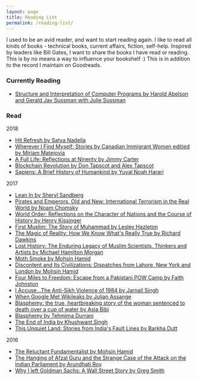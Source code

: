 ```yaml
---
layout: page
title: Reading List
permalink: /reading-list/
---
```


I used to be an avid reader, and want to start reading again. I like to read all kinds of books - technical books, current affairs, fiction, self-help. Inspired by leaders like Bill Gates, I want to share the books I have read or reading. This is by no means a way to influence your bookshelf :) This is in addition to the record I maintain on Goodreads.

### Currently Reading

* [Structure and Interpretation of Computer Programs by Harold Abelson and Gerald Jay Sussman with Julie Sussman](https://mitpress.mit.edu/sicp/)

### Read

2018
* [Hit Refresh by Satya Nadella](https://news.microsoft.com/hitrefresh/)
* [Wherever I Find Myself: Stories by Canadian Immigrant Women editied by Miriam Matejovia](http://caitlin-press.com/our-books/wherever-i-find-myself/)  
* [A Full Life: Reflections at Ninenty by Jimmy Carter](http://www.simonandschuster.ca/books/A-Full-Life/Jimmy-Carter/9781501115646)  
* [Blockchain Revolution by Don Tapscot and Alex Tapscot](http://dontapscott.com/books/blockchain-revolution/)  
* [Sapiens: A Brief History of Humankind by Yuval Noah Harari](http://www.ynharari.com/book/sapiens/) 

2017
* [Lean In by Sheryl Sandberg](https://leanin.org/book/)  
* [Pirates and Emperors, Old and New: International Terrorism in the Real World by Noam Chomsky](https://chomsky.info/books/)  
* [World Order: Reflections on the Character of Nations and the Course of History by Henry Kissinger](http://www.henryakissinger.com/books.html)  
* [First Muslim: The Story of Muhammad by Lesley Hazleton](http://thefirstmuslim.com/)  
* [The Magic of Reality: How We Know What's Really True by Richard Dawkins](https://www.richarddawkins.net/2013/02/the-magic-of-reality-hardcover/)  
* [Lost History: The Enduring Legacy of Muslim Scientists, Thinkers and Artists by Michael Hamilton Morgan](http://losthistoryonline.com/book.html)  
* [Moth Smoke by Mohsin Hamid](http://www.mohsinhamid.com/books.html)  
* [Discontent and Its Civilizations: Dispatches from Lahore, New York and London by Mohsin Hamid](http://www.mohsinhamid.com/books.html)  
* [Four Miles to Freedom: Escape from a Pakistani POW Camp by Faith Johnston](https://www.goodreads.com/book/show/19501549-four-miles-to-freedom)  
* [I Accuse...The Anti-Sikh Violence of 1984 by Jarnail Singh](https://www.goodreads.com/book/show/8587161-i-accuse-)  
* [When Google Met Wikileaks by Julian Assange](http://www.orbooks.com/catalog/when-google-met-wikileaks/)  
* [Blasphemy: the true, heartbreaking story of the woman sentenced to death over a cup of water by Asia Bibi](https://books.google.ca/books/about/Blasphemy.html?id=bXAsLgEACAAJ&redir_esc=y)  
* [Blasphemy by Tehmima Durrani](http://www.tehminadurrani.com/art_books.html)  
* [The End of India by Khushwant Singh](https://www.goodreads.com/book/show/2221909.The_End_of_India)  
* [This Unquiet Land: Stories from India's Fault Lines by Barkha Dutt](https://www.goodreads.com/book/show/27844365-this-unquiet-land)  

2016
* [The Reluctant Fundamentalist by Mohsin Hamid](http://www.mohsinhamid.com/books.html)  
* [The Hanging of Afzal Guru and the Strange Case of the Attack on the Indian Parliament by Arundhati Roy](https://www.goodreads.com/book/show/17786641-the-hanging-of-afzal-guru-and-the-strange-case-of-the-attack-on-the-indi)  
* [Why I left Goldman Sachs: A Wall Street Story by Greg Smith](https://www.goodreads.com/book/show/16059838-why-i-left-goldman-sachs)  
